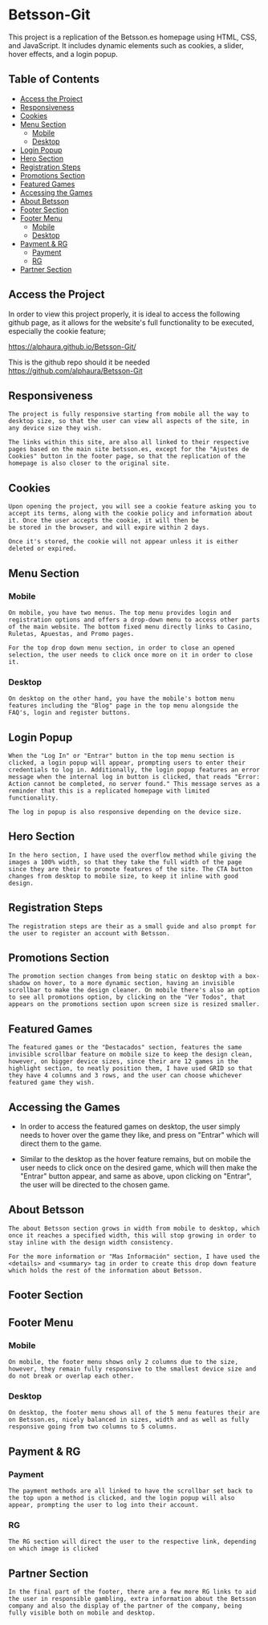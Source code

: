 # Betsson-Git

<!-- Project information -->

This project is a replication of the Betsson.es homepage using HTML, CSS, and JavaScript. It includes dynamic elements such as cookies, a slider, hover effects, and a login popup.

## Table of Contents

- [Access the Project](#access-the-project)
- [Responsiveness](#responsiveness)
- [Cookies](#cookies)
- [Menu Section](#menu-section)
  - [Mobile](#mobile)
  - [Desktop](#desktop)
- [Login Popup](#login)
- [Hero Section](#hero-section)
- [Registration Steps](#registration-steps)
- [Promotions Section](#promotions-section)
- [Featured Games](#featured-games)
- [Accessing the Games](#accessing-the-games)
- [About Betsson](#about-betsson)
- [Footer Section](#footer-section)
- [Footer Menu](#footer-menu)
  - [Mobile](#mobile)
  - [Desktop](#desktop)
- [Payment & RG](#payment--rg)
  - [Payment](#payment)
  - [RG](#rg)
- [Partner Section](#partner-section)

## Access the Project

In order to view this project properly, it is ideal to access the following github page, as it allows for the website's full functionality to be executed, especially the cookie feature;

https://alphaura.github.io/Betsson-Git/

This is the github repo should it be needed https://github.com/alphaura/Betsson-Git

## Responsiveness

    The project is fully responsive starting from mobile all the way to desktop size, so that the user can view all aspects of the site, in any device size they wish.

    The links within this site, are also all linked to their respective pages based on the main site betsson.es, except for the "Ajustes de Cookies" button in the footer page, so that the replication of the homepage is also closer to the original site.

## Cookies

    Upon opening the project, you will see a cookie feature asking you to accept its terms, along with the cookie policy and information about it. Once the user accepts the cookie, it will then be
    be stored in the browser, and will expire within 2 days.

    Once it's stored, the cookie will not appear unless it is either deleted or expired.

## Menu Section

### Mobile

    On mobile, you have two menus. The top menu provides login and registration options and offers a drop-down menu to access other parts of the main website. The bottom fixed menu directly links to Casino, Ruletas, Apuestas, and Promo pages.

    For the top drop down menu section, in order to close an opened selection, the user needs to click once more on it in order to close it.

### Desktop

    On desktop on the other hand, you have the mobile's bottom menu features including the "Blog" page in the top menu alongside the FAQ's, login and register buttons.

## Login Popup

    When the "Log In" or "Entrar" button in the top menu section is clicked, a login popup will appear, prompting users to enter their credentials to log in. Additionally, the login popup features an error message when the internal log in button is clicked, that reads "Error: Action cannot be completed, no server found." This message serves as a reminder that this is a replicated homepage with limited functionality.

    The log in popup is also responsive depending on the device size.

## Hero Section

    In the hero section, I have used the overflow method while giving the images a 100% width, so that they take the full width of the page since they are their to promote features of the site. The CTA button changes from desktop to mobile size, to keep it inline with good design.

## Registration Steps

    The registration steps are their as a small guide and also prompt for the user to register an account with Betsson.

## Promotions Section

    The promotion section changes from being static on desktop with a box-shadow on hover, to a more dynamic section, having an invisible scrollbar to make the design cleaner. On mobile there's also an option to see all promotions option, by clicking on the "Ver Todos", that appears on the promotions section upon screen size is resized smaller.

## Featured Games

    The featured games or the "Destacados" section, features the same invisible scrollbar feature on mobile size to keep the design clean, however, on bigger device sizes, since their are 12 games in the highlight section, to neatly position them, I have used GRID so that they have 4 columns and 3 rows, and the user can choose whichever featured game they wish.

## Accessing the Games

- In order to access the featured games on desktop, the user simply needs to hover over the game they like, and press on "Entrar" which will direct them to the game.

- Similar to the desktop as the hover feature remains, but on mobile the user needs to click once on the desired game, which will then make the "Entrar" button appear, and same as above, upon clicking on "Entrar", the user will be directed to the chosen game.

## About Betsson

    The about Betsson section grows in width from mobile to desktop, which once it reaches a specified width, this will stop growing in order to stay inline with the design width consistency.

    For the more information or "Mas Información" section, I have used the <details> and <summary> tag in order to create this drop down feature which holds the rest of the information about Betsson.

## Footer Section

## Footer Menu

### Mobile

    On mobile, the footer menu shows only 2 columns due to the size, however, they remain fully responsive to the smallest device size and do not break or overlap each other.

### Desktop

    On desktop, the footer menu shows all of the 5 menu features their are on Betsson.es, nicely balanced in sizes, width and as well as fully responsive going from two columns to 5 columns.

## Payment & RG

### Payment

    The payment methods are all linked to have the scrollbar set back to the top upon a method is clicked, and the login popup will also appear, prompting the user to log into their account.

### RG

    The RG section will direct the user to the respective link, depending on which image is clicked

## Partner Section

    In the final part of the footer, there are a few more RG links to aid the user in responsible gambling, extra information about the Betsson company and also the display of the partner of the company, being fully visible both on mobile and desktop.
